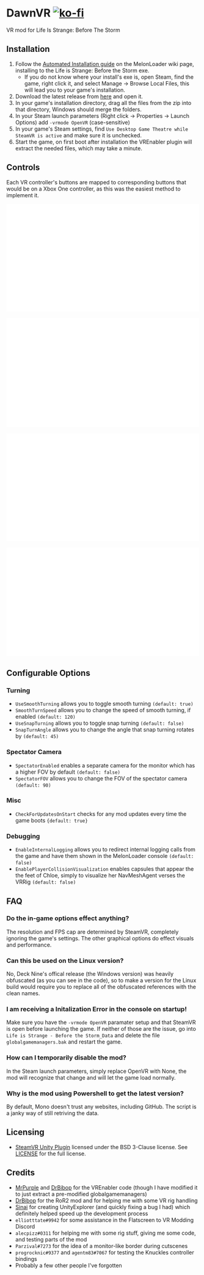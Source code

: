 # DawnVR [![ko-fi](https://ko-fi.com/img/githubbutton_sm.svg)](https://ko-fi.com/S6S244CYE)
VR mod for Life Is Strange: Before The Storm

## Installation
1. Follow the [Automated Installation guide](https://melonwiki.xyz/#/?id=automated-installation) on the MelonLoader wiki page, installing to the Life is Strange: Before the Storm exe.
   - If you do not know where your install's exe is, open Steam, find the game, right click it, and select Manage -> Browse Local Files, this will lead you to your game's installation.
2. Download the latest release from [here](https://github.com/TrevTV/DawnVR/releases/latest) and open it.
3. In your game's installation directory, drag all the files from the zip into that directory, Windows should merge the folders.
4. In your Steam launch parameters (Right click -> Properties -> Launch Options) add `-vrmode OpenVR` (case-sensitive)
5. In your game's Steam settings, find `Use Desktop Game Theatre while SteamVR is active` and make sure it is unchecked.
6. Start the game, on first boot after installation the VREnabler plugin will extract the needed files, which may take a minute.

## Controls
Each VR controller's buttons are mapped to corresponding buttons that would be on a Xbox One controller, as this was the easiest method to implement it.

![Valve Knuckles Controller Diagram](./Assets/KnucklesControls.png)

![Oculus Touch Controller Diagram](./Assets/TouchControls.png)

![HTC Vive Wand Controller Diagram](./Assets/ViveControls.png)

![WMR Motion Controller Diagram](./Assets/WMRControls.png)

## Configurable Options

### Turning
- `UseSmoothTurning` allows you to toggle smooth turning `(default: true)`
- `SmoothTurnSpeed` allows you to change the speed of smooth turning, if enabled `(default: 120)`
- `UseSnapTurning` allows you to toggle snap turning `(default: false)`
- `SnapTurnAngle` allows you to change the angle that snap turning rotates by `(default: 45)`

### Spectator Camera
- `SpectatorEnabled` enables a separate camera for the monitor which has a higher FOV by default `(default: false)`
- `SpectatorFOV` allows you to change the FOV of the spectator camera `(default: 90)`

### Misc
- `CheckForUpdatesOnStart` checks for any mod updates every time the game boots `{default: true}`

### Debugging
- `EnableInternalLogging` allows you to redirect internal logging calls from the game and have them shown in the MelonLoader console `(default: false)`
- `EnablePlayerCollisionVisualization` enables capsules that appear the the feet of Chloe, simply to visualize her NavMeshAgent verses the VRRig `(default: false)`

## FAQ

### Do the in-game options effect anything?
The resolution and FPS cap are determined by SteamVR, completely ignoring the game's settings. The other graphical options do effect visuals and performance.

### Can this be used on the Linux version?
No, Deck Nine's offical release (the Windows version) was heavily obfuscated (as you can see in the code), so to make a version for the Linux build would require you to replace all of the obfuscated references with the clean names.

### I am receiving a Initalization Error in the console on startup!
Make sure you have the `-vrmode OpenVR` paramater setup and that SteamVR is open before launching the game. If neither of those are the issue, go into `Life is Strange - Before the Storm_Data` and delete the file `globalgamemanagers.bak` and restart the game.

### How can I temporarily disable the mod?
In the Steam launch parameters, simply replace OpenVR with None, the mod will recognize that change and will let the game load normally.

### Why is the mod using Powershell to get the latest version?
By default, Mono doesn't trust any websites, including GitHub. The script is a janky way of still retriving the data.

## Licensing
- [SteamVR Unity Plugin](https://github.com/ValveSoftware/steamvr_unity_plugin) licensed under the BSD 3-Clause license. See [LICENSE](https://github.com/ValveSoftware/steamvr_unity_plugin/blob/master/LICENSE) for the full license.

## Credits
- [MrPurple](https://github.com/MrPurple6411) and [DrBibop](https://github.com/DrBibop) for the VREnabler code (though I have modified it to just extract a pre-modified globalgamemanagers)
- [DrBibop](https://github.com/DrBibop) for the RoR2 mod and for helping me with some VR rig handling
- [Sinai](https://github.com/sinai-dev/) for creating UnityExplorer (and quickly fixing a bug I had) which definitely helped speed up the development process
- `elliotttate#9942` for some assistance in the Flatscreen to VR Modding Discord
- `alecpizz#0311` for helping me with some rig stuff, giving me some code, and testing parts of the mod
- `Parzival#7273` for the idea of a monitor-like border during cutscenes
- `progrocknic#9377` and `agentm83#7067` for testing the Knuckles controller bindings
- Probably a few other people I've forgotten
